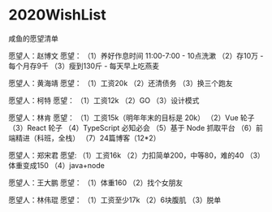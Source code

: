 # 2020WishList
咸鱼的愿望清单

愿望人：赵博文
愿望：
（1）养好作息时间 11:00-7:00
         - 10点洗漱
（2）存10万
         - 每个月存9千
（3）瘦到130斤
         - 每天早上吃燕麦

愿望人：黄海靖
愿望：
（1）工资20k
（2）还清债务
（3）换三个跑友

愿望人：柯特
愿望：
（1）工资12k
（2）GO
（3）设计模式

愿望人：林肯
愿望：
（1）工资15k（明年年末的目标是 20k）
（2）Vue 轮子
（3）React 轮子
（4）TypeScript 必知必会
（5）基于 Node 抓取平台
（6）前端精进（科班，全栈）
（7）24篇博客（12*2）

愿望人：郑宋君
愿望:
（1）工资16k
（2）力扣简单200，中等80，难的40
（3）体重变成150
（4）java+node

愿望人：王大鹏
愿望：
（1）体重160
（2）找个女朋友

愿望人：林伟琨
愿望：
（1）工资至少17k
（2）6块腹肌
（3）脱单
